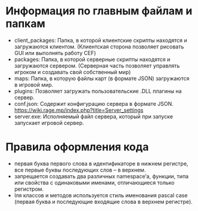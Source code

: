 # Информация по главным файлам и папкам
- client_packages:  Папка, в которой клиентские скрипты находятся и загружаются клиентом. (Клиентская сторона позволяет рисовать GUI или выполнять работу CEF)
- packages: Папка, в которой серверные скрипты находятся и загружаются сервером. (Серверная часть позволяет управлять игроком и создавать свой собственный мир)
- maps: Папка, в которую файлы карт (в формате JSON) загружаются в игровой мир.
- plugins: Позволяет загружать пользовательские .DLL плагины на сервер.
- conf.json: Содержит конфигурацию сервера в формате JSON. https://wiki.rage.mp/index.php?title=Server_settings
- server.exe: Исполняемый файл сервера, который при запуске запускает игровой сервер.

# Правила оформления кода
- первая буква первого слова в идентификаторе в нижнем регистре, все первые буквы последующих слов – в верхнем.
- запрещается создавать два различных namespace’а, функции, типа или свойства с одинаковыми именами, отличающиеся только регистром.
- lля классов и методов используется стиль именования pascal case (первая буква и последующие входящие слова в верхнем регистре).
